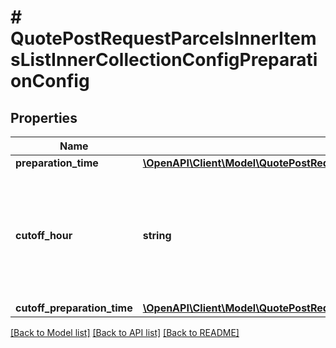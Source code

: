 # # QuotePostRequestParcelsInnerItemsListInnerCollectionConfigPreparationConfig

## Properties

Name | Type | Description | Notes
------------ | ------------- | ------------- | -------------
**preparation_time** | [**\OpenAPI\Client\Model\QuotePostRequestParcelsInnerItemsListInnerCollectionConfigPreparationConfigPreparationTime**](QuotePostRequestParcelsInnerItemsListInnerCollectionConfigPreparationConfigPreparationTime.md) |  | [optional]
**cutoff_hour** | **string** | Cutoff hour after which pickups will no longer be accepted for the same day, in HH:MM format | [optional]
**cutoff_preparation_time** | [**\OpenAPI\Client\Model\QuotePostRequestParcelsInnerItemsListInnerCollectionConfigPreparationConfigPreparationTime**](QuotePostRequestParcelsInnerItemsListInnerCollectionConfigPreparationConfigPreparationTime.md) |  | [optional]

[[Back to Model list]](../../README.md#models) [[Back to API list]](../../README.md#endpoints) [[Back to README]](../../README.md)
